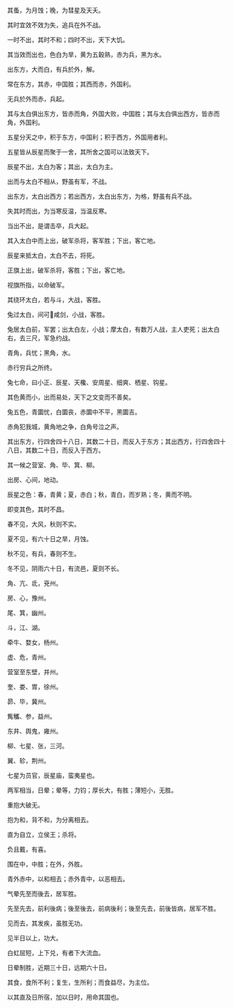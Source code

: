 其蚤，为月蚀；晚，为彗星及天夭。

其时宜效不效为失，追兵在外不战。

一时不出，其时不和；四时不出，天下大饥。

其当效而出也，色白为旱，黄为五穀熟，赤为兵，黑为水。

出东方，大而白，有兵於外，解。

常在东方，其赤，中国胜；其西而赤，外国利。

无兵於外而赤，兵起。

其与太白俱出东方，皆赤而角，外国大败，中国胜；其与太白俱出西方，皆赤而角，外国利。

五星分天之中，积于东方，中国利；积于西方，外国用者利。

五星皆从辰星而聚于一舍，其所舍之国可以法致天下。

辰星不出，太白为客；其出，太白为主。

出而与太白不相从，野虽有军，不战。

出东方，太白出西方；若出西方，太白出东方，为格，野虽有兵不战。

失其时而出，为当寒反温，当温反寒。

当出不出，是谓击卒，兵大起。

其入太白中而上出，破军杀将，客军胜；下出，客亡地。

辰星来抵太白，太白不去，将死。

正旗上出，破军杀将，客胜；下出，客亡地。

视旗所指，以命破军。

其绕环太白，若与斗，大战，客胜。

兔过太白，间可咸剑，小战，客胜。

兔居太白前，军罢；出太白左，小战；摩太白，有数万人战，主人吏死；出太白右，去三尺，军急约战。

青角，兵忧；黑角，水。

赤行穷兵之所终。

兔七命，曰小正、辰星、天欃、安周星、细爽、栖星、钩星。

其色黄而小，出而易处，天下之文变而不善矣。

兔五色，青圜忧，白圜丧，赤圜中不平，黑圜吉。

赤角犯我城，黄角地之争，白角号泣之声。

其出东方，行四舍四十八日，其数二十日，而反入于东方；其出西方，行四舍四十八日，其数二十日，而反入于西方。

其一候之营室、角、毕、箕、柳。

出房、心间，地动。

辰星之色：春，青黄；夏，赤白；秋，青白，而岁熟；冬，黄而不明。

即变其色，其时不昌。

春不见，大风，秋则不实。

夏不见，有六十日之旱，月蚀。

秋不见，有兵，春则不生。

冬不见，阴雨六十日，有流邑，夏则不长。

角、亢、氐，兗州。

房、心，豫州。

尾、箕，幽州。

斗，江、湖。

牵牛、婺女，杨州。

虚、危，青州。

营室至东壁，并州。

奎、娄、胃，徐州。

昴、毕，冀州。

觜觿、参，益州。

东井、舆鬼，雍州。

柳、七星、张，三河。

翼、轸，荆州。

七星为员官，辰星庙，蛮夷星也。

两军相当，日晕；晕等，力钧；厚长大，有胜；薄短小，无胜。

重抱大破无。

抱为和，背不和，为分离相去。

直为自立，立侯王；杀将。

负且戴，有喜。

围在中，中胜；在外，外胜。

青外赤中，以和相去；赤外青中，以恶相去。

气晕先至而後去，居军胜。

先至先去，前利後病；後至後去，前病後利；後至先去，前後皆病，居军不胜。

见而去，其发疾，虽胜无功。

见半日以上，功大。

白虹屈短，上下兑，有者下大流血。

日晕制胜，近期三十日，远期六十日。

其食，食所不利；复生，生所利；而食益尽，为主位。

以其直及日所宿，加以日时，用命其国也。

